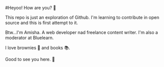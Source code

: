 #Heyoo! How are you? 🥰

This repo is just an exploration of Github. I'm learning to contribute in open source and this is first attempt to it. 

Btw...I'm Amisha. A web developer nad freelance content writer. I'm also a moderator at Bluelearn.

I love brownies 🍫 and books 📚. 

Good to see you here. 🤝
